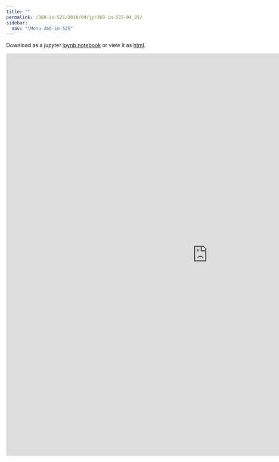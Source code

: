 ```yaml
---
title: ""
permalink: /360-in-525/2018/04/jp/360-in-525-04_05/
sidebar:
  nav: "lMenu-360-in-525"
---
```


Download as a jupyter [ipynb notebook](https://lamastex.github.io/scalable-data-science/360-in-525/2018/04/jp/360-in-525-04_05.ipynb) or view it as [html](https://lamastex.github.io/scalable-data-science/360-in-525/2018/04/jp/360-in-525-04_05.html).

<iframe src="https://lamastex.github.io/scalable-data-science/360-in-525/2018/04/jp/360-in-525-04_05.html" width="1080" height="1080" frameborder="0"></iframe>

